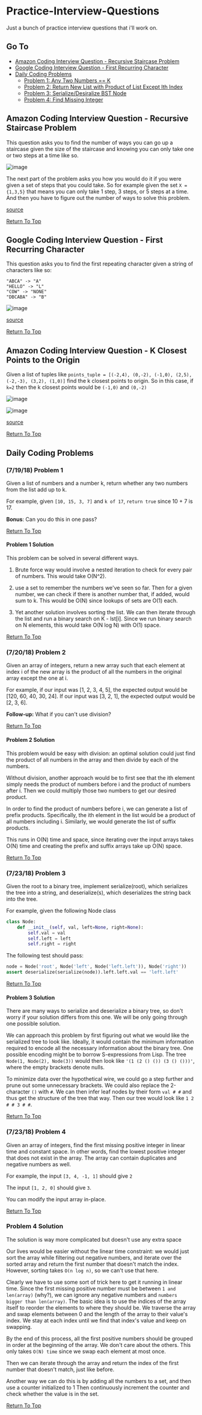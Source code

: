 # Practice-Interview-Questions

Just a bunch of practice interview questions that i'll work on.

## Go To

* [Amazon Coding Interview Question - Recursive Staircase Problem](#amazon-coding-interview-question---recursive-staircase-problem)
* [Google Coding Interview Question - First Recurring Character](#google-coding-interview-question---first-recurring-character)
* [Daily Coding Problems](#daily-coding-problems)
  * [Problem 1: Any Two Numbers == K](#(7/19/18)-problem-1)
  * [Problem 2: Return New List with Product of List Except Ith Index](#(7/20/18)-problem-2)
  * [Problem 3: Serialize/Desiralize BST Node](#(7/23/18)-problem-3)
  * [Problem 4: Find Missing Integer](#(7/23/18)-problem-4)

## Amazon Coding Interview Question - Recursive Staircase Problem

This question asks you to find the number of ways you can go up a staircase given the size of the staircase and knowing you can only take one or two steps at a time like so.

![image](https://user-images.githubusercontent.com/9864281/42898075-1cf45ef4-8a90-11e8-864e-28d6df33c777.png)

The next part of the problem asks you how you would do it if you were given a set of steps that you could take. So for example given the set `X = {1,3,5}` that means you can only take 1 step, 3 steps, or 5 steps at a time. And then you have to figure out the number of ways to solve this problem.  

[source](https://www.youtube.com/watch?v=5o-kdjv7FD0)

[Return To Top](#go-to)

## Google Coding Interview Question - First Recurring Character

This question asks you to find the first repeating character given a string of characters like so:

```text
"ABCA" -> "A"
"HELLO" -> "L"
"COW" -> "NONE"
"DBCABA" -> "B"
```

![image](https://user-images.githubusercontent.com/9864281/42902848-ebccf972-8a9d-11e8-80b7-9b9a293a73a3.png)

[source](https://www.youtube.com/watch?v=GJdiM-muYqc)

[Return To Top](#go-to)

## Amazon Coding Interview Question - K Closest Points to the Origin

Given a list of tuples like `points_tuple = [(-2,4), (0,-2), (-1,0), (2,5), (-2,-3), (3,2), (1,0)]` find the k closest points to origin. So in this case, if `k=2` then the k closest points would be `(-1,0)` and `(0,-2)`

![image](https://user-images.githubusercontent.com/9864281/42920205-87265522-8ae3-11e8-933e-45b078b9b653.png)

![image](https://user-images.githubusercontent.com/9864281/42920362-3e2c3980-8ae4-11e8-9481-c51328fbd176.png)

[source](https://www.youtube.com/watch?v=eaYX0Ee0Kcg)

[Return To Top](#go-to)

## Daily Coding Problems

### (7/19/18) Problem 1

Given a list of numbers and a number k, return whether any two numbers from the list add up to k.

For example, given `[10, 15, 3, 7]` and `k of 17`, `return true` since 10 + 7 is 17.

**Bonus**: Can you do this in one pass?

[Return To Top](#go-to)

#### Problem 1 Solution

This problem can be solved in several different ways.

1. Brute force way would involve a nested iteration to check for every pair of numbers. This would take O(N^2).

2. use a set to remember the numbers we've seen so far. Then for a given number, we can check if there is another number that, if added, would sum to k. This would be O(N) since lookups of sets are O(1) each.

3. Yet another solution involves sorting the list. We can then iterate through the list and run a binary search on K - lst[i]. Since we run binary search on N elements, this would take O(N log N) with O(1) space.

[Return To Top](#go-to)

### (7/20/18) Problem 2

Given an array of integers, return a new array such that each element at index i of the new array is the product of all the numbers in the original array except the one at i.

For example, if our input was [1, 2, 3, 4, 5], the expected output would be [120, 60, 40, 30, 24]. If our input was [3, 2, 1], the expected output would be [2, 3, 6].

**Follow-up:** What if you can't use division?

[Return To Top](#go-to)

#### Problem 2 Solution

This problem would be easy with division: an optimal solution could just find the product of all numbers in the array and then divide by each of the numbers.

Without division, another approach would be to first see that the ith element simply needs the product of numbers before i and the product of numbers after i. Then we could multiply those two numbers to get our desired product.

In order to find the product of numbers before i, we can generate a list of prefix products. Specifically, the ith element in the list would be a product of all numbers including i. Similarly, we would generate the list of suffix products.

This runs in O(N) time and space, since iterating over the input arrays takes O(N) time and creating the prefix and suffix arrays take up O(N) space.

[Return To Top](#go-to)

### (7/23/18) Problem 3

Given the root to a binary tree, implement serialize(root), which serializes the tree into a string, and deserialize(s), which deserializes the string back into the tree.

For example, given the following Node class

```python
class Node:
    def __init__(self, val, left=None, right=None):
        self.val = val
        self.left = left
        self.right = right
```

The following test should pass:

```python
node = Node('root', Node('left', Node('left.left')), Node('right'))
assert deserialize(serialize(node)).left.left.val == 'left.left'
```

[Return To Top](#go-to)

#### Problem 3 Solution

There are many ways to serialize and deserialize a binary tree,
so don't worry if your solution differs from this one.
We will be only going through one possible solution.

We can approach this problem by first figuring out what we would
like the serialized tree to look like. Ideally, it would contain the
minimum information required to encode all the necessary information
about the binary tree. One possible encoding might be to borrow S-expressions from Lisp.
The tree `Node(1, Node(2), Node(3))` would then look like `'(1 (2 () ()) (3 () ()))'`,
where the empty brackets denote nulls.

To minimize data over the hypothetical wire, we could go a step further and prune out
some unnecessary brackets. We could also replace the 2-character `()` with `#`. We can then infer leaf nodes by their form
`val # #` and thus get the structure of the tree that way. Then our tree would look like `1 2 # # 3 # #`.

[Return To Top](#go-to)

### (7/23/18) Problem 4

Given an array of integers, find the first missing positive integer in linear time and constant space. In other words, find the lowest positive integer that does not exist in the array. The array can contain duplicates and negative numbers as well.

For example, the input `[3, 4, -1, 1]` should give `2`

The input `[1, 2, 0]` should give `3`.

You can modify the input array in-place.

[Return To Top](#go-to)

### Problem 4 Solution

The solution is way more complicated but doesn't use any extra space

Our lives would be easier without the linear time constraint: we would just sort the array
while filtering out negative numbers, and iterate over the sorted array and return the first
number that doesn't match the index. However, sorting takes `O(n log n)`, so we can't use that here.

Clearly we have to use some sort of trick here
to get it running in linear time. Since the first missing
positive number must be between `1 and len(array)` (why?), we
can ignore any negative numbers and `numbers bigger than len(array)`.
The basic idea is to use the indices of the array itself to reorder the
elements to where they should be. We traverse the array and swap
elements between 0 and the length of the array to their value's index.
We stay at each index until we find that index's value and keep on swapping.

By the end of this process, all the first positive numbers
should be grouped in order at the beginning of the array.
We don't care about the others. This only takes `O(N) time`
since we swap each element at most once.

Then we can iterate through the array and return the index of the first number that doesn't match, just like before.

Another way we can do this is by adding all the numbers to a set, and then use a counter initialized to 1
Then continuously increment the counter and check whether the value is in the set.

[Return To Top](#go-to)